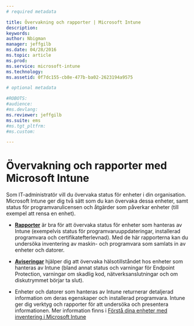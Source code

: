 ```yaml
---
# required metadata

title: Övervakning och rapporter | Microsoft Intune
description:
keywords:
author: Nbigman
manager: jeffgilb
ms.date: 04/28/2016
ms.topic: article
ms.prod:
ms.service: microsoft-intune
ms.technology:
ms.assetid: 0f7dc155-cb8e-477b-ba02-2623194a9575

# optional metadata

#ROBOTS:
#audience:
#ms.devlang:
ms.reviewer: jeffgilb
ms.suite: ems
#ms.tgt_pltfrm:
#ms.custom:

---
```


# Övervakning och rapporter med Microsoft Intune
Som IT-administratör vill du övervaka status för enheter i din organisation. Microsoft Intune ger dig två sätt som du kan övervaka dessa enheter, samt status för programvarulicensen och åtgärder som påverkar enheter (till exempel att rensa en enhet).

-   **[Rapporter](understand-microsoft-intune-operations-by-using-reports.md)** är bra för att övervaka status för enheter som hanteras av Intune (exempelvis status för programvaruuppdateringar, installerad programvara och certifikatefterlevnad). 
     Med de här rapporterna kan du undersöka inventering av maskin- och programvara som samlats in av enheter och datorer.

-   **[Aviseringar](get-notified-by-microsoft-intune-alerts.md)** hjälper dig att övervaka hälsotillståndet hos enheter som hanteras av Intune (bland annat status och varningar för Endpoint Protection, varningar om skadlig kod, nätverksanslutningar och om diskutrymmet börjar ta slut).

-   Enheter och datorer som hanteras av Intune returnerar detaljerad information om deras egenskaper och installerad programvara.  Intune ger dig verktyg och rapporter för att undersöka och presentera informationen. Mer information finns i [Förstå dina enheter med inventering i Microsoft Intune](understand-your-devices-with-inventory-in-microsoft-intune.md)



<!--HONumber=May16_HO2-->


